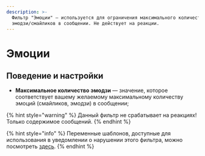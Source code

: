 ```yaml
---
description: >-
  Фильтр "Эмоции" — используется для ограничения максимального количества
  эмодзи/смайликов в сообщении. Не действует на реакции.
---
```


# Эмоции

## Поведение и настройки

* **Максимальное количество эмодзи** — значение, которое соответствует вашему желаемому максимальному количеству эмоций \(смайликов, эмодзи\) в сообщении;

{% hint style="warning" %}
Данный фильтр не срабатывает на реакциях! Только содержимое сообщений.
{% endhint %}

{% hint style="info" %}
Переменные шаблонов, доступные для использования в уведомлении о нарушении этого фильтра, можно посмотреть [здесь](../message-templates/advanced/variables.md#filtr-emocii).
{% endhint %}

